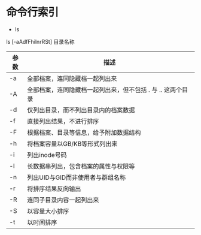 # 命令行索引


* ls

ls [-aAdfFhilnrRSt] 目录名称

| 参数 | 描述 |
| -- | -- |
| -a | 全部档案，连同隐藏档一起列出来 |
|-A|全部档案，连同隐藏档一起列出来，但不包括 . 与 .. 这两个目录|
|-d|仅列出目录，而不列出目录内的档案数据|
|-f|直接列出结果，不进行排序|
|-F|根据档案、目录等信息，给予附加数据结构|
|-h|将档案容量以GB/KB等形式列出来|
|-i|列出inode号码|
|-l|长数据串列出，包含档案的属性与权限等|
|-n|列出UID与GID而非使用者与群组名称|
|-r|将排序结果反向输出|
|-R|连同子目录内容一起列出来|
|-S|以容量大小排序|
|-t|以时间排序|


